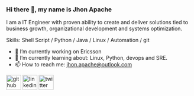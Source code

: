 ### Hi there 👋, my name is Jhon Apache
I am a IT Engineer with proven ability to create and deliver solutions tied to business growth, organizational development and systems optimization.

Skills: Shell Script / Python / Java / Linux / Automation / git

- 🔭 I’m currently working on Ericsson 
- 🌱 I’m currently learning about: Linux, Python, devops and SRE.
- 📫 How to reach me: jhon.apache@outlook.com


[<img src='https://cdn.jsdelivr.net/npm/simple-icons@3.0.1/icons/github.svg' alt='github' height='40'>](https://github.com/jjapachehe)  [<img src='https://cdn.jsdelivr.net/npm/simple-icons@3.0.1/icons/linkedin.svg' alt='linkedin' height='40'>](https://www.linkedin.com/in/https://www.linkedin.com/in/jhon-jairo-apache-hernandez-aa233053//)  [<img src='https://cdn.jsdelivr.net/npm/simple-icons@3.0.1/icons/twitter.svg' alt='twitter' height='40'>](https://twitter.com/https://twitter.com/jjapache)  
